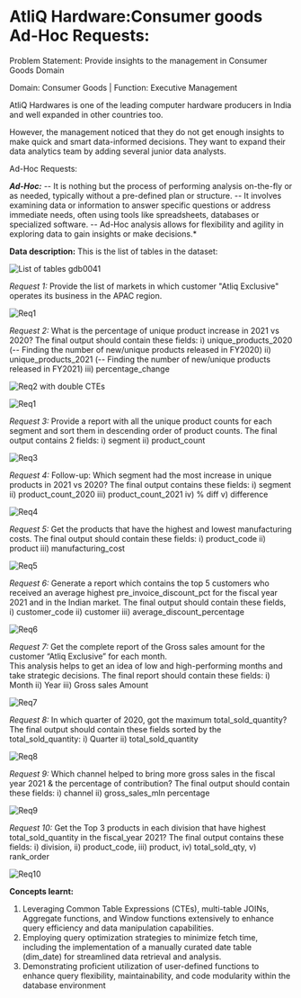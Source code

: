 # **AtliQ Hardware:Consumer goods Ad-Hoc Requests:**



Problem Statement: Provide insights to the management in Consumer Goods Domain

Domain: Consumer Goods | Function: Executive Management

AtliQ Hardwares is one of the leading computer hardware producers in India and well expanded in other countries too.

However, the management noticed that they do not get enough insights to make quick and smart data-informed decisions. 
They want to expand their data analytics team by adding several junior data analysts.

Ad-Hoc Requests: 

***Ad-Hoc:*** 
-- It is nothing but the process of performing analysis on-the-fly or as needed, typically without a pre-defined plan or structure.
-- It involves examining data or information to answer specific questions or address immediate needs, often using tools like spreadsheets, databases or specialized software.
-- Ad-Hoc analysis allows for flexibility and agility in exploring data to gain insights or make decisions.*


**Data description:**
This is the list of tables in the dataset:

![List of tables gdb0041](https://github.com/JoysonPrince/Ad-Hoc-Requests/assets/137388224/90575cb6-8a9c-4bb5-bf69-eac72805d9f5)





*Request 1:* Provide the list of markets in which customer "Atliq  Exclusive" operates its business in the  APAC  region. 

![Req1](https://github.com/JoysonPrince/Ad-Hoc-Requests/assets/137388224/b4cbefc2-f615-4364-854a-7fab706cf631)





*Request 2:* What is the percentage of unique product increase in 2021 vs 2020?
   The final output should contain these fields:
   i) unique_products_2020  (-- Finding the number of new/unique products released in FY2020)
   ii) unique_products_2021 (-- Finding the number of new/unique products released in FY2021)
   iii) percentage_change


![Req2 with double CTEs](https://github.com/JoysonPrince/Ad-Hoc-Requests/assets/137388224/1abfae6e-d8ba-4c8f-869c-3c17fc0c0c22)





![Req1](https://github.com/JoysonPrince/Ad-Hoc-Requests/assets/137388224/7cc5cb37-fc40-49d4-a1b4-8867ada78c88)





*Request 3:* Provide a report with all the unique product counts for each segment and sort them in descending order of product counts.
The final output contains 2 fields: 
i) segment 
ii) product_count



![Req3](https://github.com/JoysonPrince/Ad-Hoc-Requests/assets/137388224/06018f36-9bff-44ae-8643-52e4dd8f3fc4)





*Request 4:* Follow-up: Which segment had the most increase in unique products in 2021 vs 2020? 
The final output contains these fields: 
i) segment 
ii) product_count_2020 
iii) product_count_2021
iv) % diff
v) difference

![Req4](https://github.com/JoysonPrince/Ad-Hoc-Requests/assets/137388224/f59550a1-644b-4e23-a82c-d51e0c2c32aa)





*Request 5:* Get the products that have the highest and lowest manufacturing costs. The final output should contain these fields: 
i) product_code 
ii) product 
iii) manufacturing_cost

![Req5](https://github.com/JoysonPrince/Ad-Hoc-Requests/assets/137388224/3d6de9c7-1a00-4c3d-aea3-52e26b53e4c1)





*Request 6:* Generate a report which contains the top 5 customers who received an average highest pre_invoice_discount_pct for the fiscal year 2021 and in the 
Indian  market. 
The final output should contain these fields, 
i) customer_code 
ii) customer 
iii) average_discount_percentage


![Req6](https://github.com/JoysonPrince/Ad-Hoc-Requests/assets/137388224/fd74a9e3-629b-4cec-92aa-04a57bce288a)





*Request 7:* Get the complete report of the Gross sales amount for the customer “Atliq Exclusive” for each month.  
This analysis helps to get an idea of low and high-performing months and take strategic decisions. 
The final report should contain these fields:
i) Month 
ii) Year 
iii) Gross sales Amount


![Req7](https://github.com/JoysonPrince/Ad-Hoc-Requests/assets/137388224/63877422-3092-4276-8547-164ddaf2de59)





*Request 8:* In which quarter of 2020, got the maximum total_sold_quantity?
The final output should contain these fields sorted by the total_sold_quantity:
i) Quarter 
ii) total_sold_quantity


![Req8](https://github.com/JoysonPrince/Ad-Hoc-Requests/assets/137388224/b2e58f53-8e72-4503-b1c3-280ed5dbc78f)





*Request 9:* Which channel helped to bring more gross sales in the fiscal year 2021 & the percentage of contribution? 
The final output should contain these fields: 
i) channel ii) gross_sales_mln percentage


![Req9](https://github.com/JoysonPrince/Ad-Hoc-Requests/assets/137388224/7ee0274c-5833-4bd7-8a40-55236c3c53e7)





*Request 10:* Get the Top 3 products in each division that have highest total_sold_quantity in the fiscal_year 2021?
The final output contains these fields: 
i) division, ii) product_code, iii) product, iv) total_sold_qty, v) rank_order


![Req10](https://github.com/JoysonPrince/Ad-Hoc-Requests/assets/137388224/01333240-e5bc-42a8-9032-803d2f6ab7cd)






**Concepts learnt:**
1. Leveraging Common Table Expressions (CTEs), multi-table JOINs, Aggregate functions, and Window functions extensively to enhance query efficiency and data manipulation capabilities.
2. Employing query optimization strategies to minimize fetch time, including the implementation of a manually curated date table (dim_date) for streamlined data retrieval and analysis.
3. Demonstrating proficient utilization of user-defined functions to enhance query flexibility, maintainability, and code modularity within the database environment


